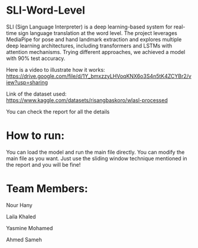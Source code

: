 # SLI-Word-Level
SLI (Sign Language Interpreter) is a deep learning-based system for real-time sign language translation at the word level. The project leverages MediaPipe for pose and hand landmark extraction and explores multiple deep learning architectures, including transformers and LSTMs with attention mechanisms. Trying different approaches, we achieved a model with 90% test accuracy.

Here is a video to illustrate how it works: https://drive.google.com/file/d/1Y_bmxzzyLHVoqKNX6o3S4n5tK4ZCYBr2/view?usp=sharing

Link of the dataset used: https://www.kaggle.com/datasets/risangbaskoro/wlasl-processed

You can check the report for all the details

# How to run:
You can load the model and run the main file directly. You can modify the main file as you want. Just use the sliding window technique mentioned in the report and you will be fine!


# Team Members:
Nour Hany

Laila Khaled

Yasmine Mohamed

Ahmed Sameh 
